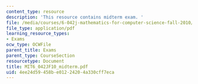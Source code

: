 ```yaml
---
content_type: resource
description: 'This resource contains midterm exam. '
file: /media/courses/6-042j-mathematics-for-computer-science-fall-2010/4ee24d59458be01224204a330cff7eca_MIT6_042JF10_midterm.pdf
file_type: application/pdf
learning_resource_types:
- Exams
ocw_type: OCWFile
parent_title: Exams
parent_type: CourseSection
resourcetype: Document
title: MIT6_042JF10_midterm.pdf
uid: 4ee24d59-458b-e012-2420-4a330cff7eca
---
```


